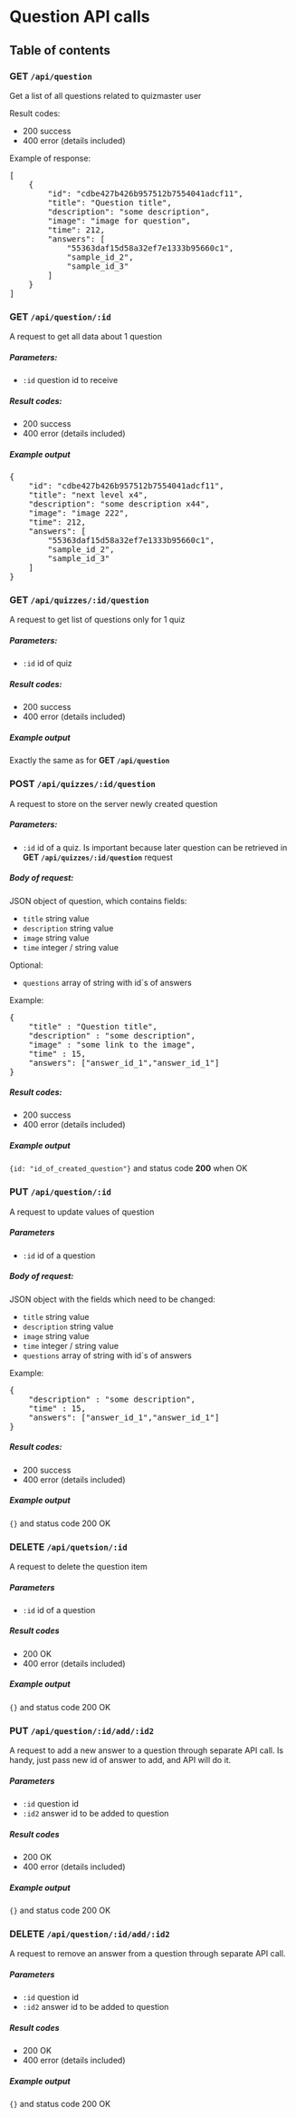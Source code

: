 # Question API calls

## Table of contents



### GET `/api/question`

Get a list of all questions related to quizmaster user

Result codes:
* 200 success
* 400 error (details included)

Example of response: 

<pre>
[
    {
        "id": "cdbe427b426b957512b7554041adcf11",
        "title": "Question title",
        "description": "some description",
        "image": "image for question",
        "time": 212,
        "answers": [
            "55363daf15d58a32ef7e1333b95660c1",
            "sample_id_2",
            "sample_id_3"
        ]
    }
]
</pre>

### GET `/api/question/:id`

A request to get all data about 1 question

##### Parameters:
* `:id` question id to receive

##### Result codes:
* 200 success
* 400 error (details included)

##### Example output

<pre>
{
    "id": "cdbe427b426b957512b7554041adcf11",
    "title": "next level x4",
    "description": "some description x44",
    "image": "image 222",
    "time": 212,
    "answers": [
        "55363daf15d58a32ef7e1333b95660c1",
        "sample_id_2",
        "sample_id_3"
    ]
}
</pre>

### GET `/api/quizzes/:id/question`

A request to get list of questions only for 1 quiz

##### Parameters:
* `:id` id of quiz

##### Result codes:
* 200 success
* 400 error (details included)

##### Example output 

Exactly the same as for **GET `/api/question`**

### POST `/api/quizzes/:id/question`

A request to store on the server newly created question

##### Parameters:

* `:id` id of a quiz. Is important because later question can be retrieved in **GET `/api/quizzes/:id/question`** request

##### Body of request: 

JSON object of question, which contains fields:

* `title` string value
* `description` string value
* `image` string value
* `time` integer / string value

Optional: 

* `questions` array of string with id`s of answers

Example: 

<pre>
{
	"title" : "Question title",
	"description" : "some description",
	"image" : "some link to the image",
	"time" : 15,
	"answers": ["answer_id_1","answer_id_1"]
}
</pre>

##### Result codes:
* 200 success
* 400 error (details included)

##### Example output

`{id: "id_of_created_question"}` and status code **200** when OK 

### PUT `/api/question/:id`

A request to update values of question

##### Parameters

* `:id` id of a question

##### Body of request: 

JSON object with the fields which need to be changed:

* `title` string value
* `description` string value
* `image` string value
* `time` integer / string value
* `questions` array of string with id`s of answers

Example: 

<pre>
{
	"description" : "some description",
	"time" : 15,
	"answers": ["answer_id_1","answer_id_1"]
}
</pre>

##### Result codes:
* 200 success
* 400 error (details included)

##### Example output

`{}` and status code 200 OK

### DELETE `/api/quetsion/:id`

A request to delete the question item

##### Parameters

* `:id` id of a question

##### Result codes
* 200 OK
* 400 error (details included)

##### Example output 

`{}` and status code 200 OK

### PUT `/api/question/:id/add/:id2`

A request to add a new answer to a question through separate API call.
Is handy, just pass new id of answer to add, and API will do it.

##### Parameters
* `:id` question id
* `:id2` answer id to be added to question

##### Result codes
* 200 OK
* 400 error (details included)

##### Example output 

`{}` and status code 200 OK

### DELETE `/api/question/:id/add/:id2`

A request to remove an answer from a question through separate API call.

##### Parameters
* `:id` question id
* `:id2` answer id to be added to question

##### Result codes
* 200 OK
* 400 error (details included)

##### Example output 

`{}` and status code 200 OK
